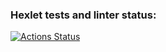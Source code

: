 ### Hexlet tests and linter status:
[![Actions Status](https://github.com/LittleFritz83/data-analytics-project-100/actions/workflows/hexlet-check.yml/badge.svg)](https://github.com/LittleFritz83/data-analytics-project-100/actions)
